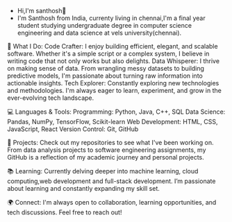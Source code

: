 -  Hi,I'm santhosh👋
-  I'm Santhosh from India, currenty living in chennai,I'm a final year student studying undergraduate degree in computer science engineering and data science at vels university(chennai).

🌟 What I Do:
Code Crafter: I enjoy building efficient, elegant, and scalable software. Whether it's a simple script or a complex system, I believe in writing code that not only works but also delights.
Data Whisperer: I thrive on making sense of data. From wrangling messy datasets to building predictive models, I'm passionate about turning raw information into actionable insights.
Tech Explorer: Constantly exploring new technologies and methodologies. I'm always eager to learn, experiment, and grow in the ever-evolving tech landscape.

💻 Languages & Tools:
Programming: Python, Java, C++, SQL
Data Science: Pandas, NumPy, TensorFlow, Scikit-learn
Web Development: HTML, CSS, JavaScript, React
Version Control: Git, GitHub

🚀 Projects:
Check out my repositories to see what I've been working on. From data analysis projects to software engineering assignments, my GitHub is a reflection of my academic journey and personal projects.

📚 Learning:
Currently delving deeper into machine learning, cloud computing,web development and full-stack development. I’m passionate about learning and constantly expanding my skill set.

🌍 Connect:
I'm always open to collaboration, learning opportunities, and tech discussions. Feel free to reach out!



